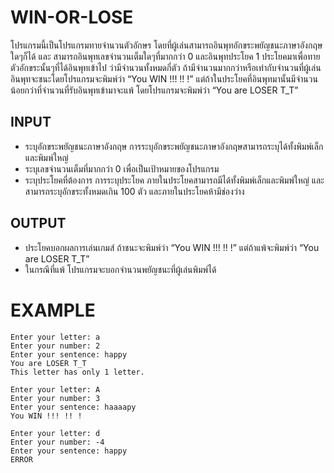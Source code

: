 # WIN-OR-LOSE

โปรแกรมนี้เป็นโปรแกรมทายจำนวนตัวอักษร โดยที่ผู้เล่นสามารถอินพุทอักขระพยัญชนะภาษาอังกฤษใดๆก็ได้ และ สามารถอินพุทเลขจำนวนเต็มใดๆที่มากกว่า 0  และอินพุทประโยค 1 ประโยคมาเพื่อทายตัวอักขระนั้นๆที่ได้อินพุทเข้าไป ว่ามีจำนวนทั้งหมดกี่ตัว ถ้ามีจำนวนมากกว่าหรือเท่ากับจำนวนที่ผู้เล่นอินพุทจะชนะโดยโปรแกรมจะพิมพ์ว่า “You WIN !!! !! !” แต่ถ้าในประโยคที่อินพุทมานั้นมีจำนวนน้อยกว่าที่จำนวนที่รับอินพุทเข้ามาจะแพ้ โดยโปรแกรมจะพิมพ์ว่า “You are LOSER T_T”

## INPUT
-	ระบุอักขระพยัญชนะภาษาอังกฤษ การระบุอักขระพยัญชนะภาษาอังกฤษสามารถระบุได้ทั้งพิมพ์เล็กและพิมพ์ใหญ่
-	ระบุเลขจำนวนเต็มที่มากกว่า 0 เพื่อเป็นเป้าหมายของโปรแกรม
-	ระบุประโยคที่ต้องการ การระบุประโยค ภายในประโยคสามารถมีได้ทั้งพิมพ์เล็กและพิมพ์ใหญ่ และสามารถระบุอักขระทั้งหมดเกิน 100 ตัว และภายในประโยคห้ามีช่องว่าง


## OUTPUT
-	ประโยคบอกผลการเล่นเกมส์ ถ้าชนะจะพิมพ์ว่า “You WIN !!! !! !” แต่ถ้าแพ้จะพิมพ์ว่า “You are LOSER T_T” 
-	ในกรณีที่แพ้ โปรแกรมจะบอกจำนวนพยัญชนะที่ผู้เล่นพิมพ์ได้

 
 # EXAMPLE
 ~~~~
Enter your letter: a
Enter your number: 2
Enter your sentence: happy
You are LOSER T_T
This letter has only 1 letter.
~~~~~

~~~
Enter your letter: A
Enter your number: 3
Enter your sentence: haaaapy
You WIN !!! !! !
~~~
~~~~
Enter your letter: d
Enter your number: -4
Enter your sentence: happy
ERROR
~~~~~~